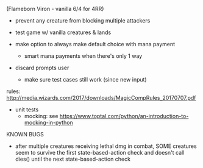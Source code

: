 (Flameborn Viron - vanilla 6/4 for 4RR)


 - prevent any creature from blocking multiple attackers

- test game w/ vanilla creatures & lands

- make option to always make default choice with mana payment
	- smart mana payments when there's only 1 way

- discard prompts user
	- make sure test cases still work (since new input)

rules: http://media.wizards.com/2017/downloads/MagicCompRules_20170707.pdf


- unit tests
	- mocking: see https://www.toptal.com/python/an-introduction-to-mocking-in-python


KNOWN BUGS
- after multiple creatures receiving lethal dmg in combat, SOME creatures seem to survive the first state-based-action check and doesn't call dies() until the next state-based-action check